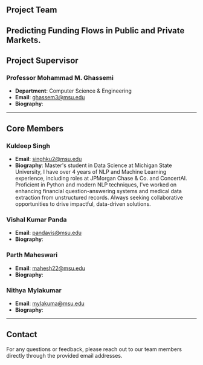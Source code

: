 ## Project Team

Predicting Funding Flows in Public and Private Markets.
---

## Project Supervisor

### Professor Mohammad M. Ghassemi
- **Department**: Computer Science & Engineering
- **Email**: [ghassem3@msu.edu](mailto:ghassem3@msu.edu)
- **Biography**: 

---

## Core Members

### Kuldeep Singh
- **Email**: [singhku2@msu.edu](mailto:singhku2@msu.edu)
- **Biography**: Master's student in Data Science at Michigan State University, I have over 4 years of NLP and Machine Learning experience, including roles at JPMorgan Chase & Co. and ConcertAI. Proficient in Python and modern NLP techniques, I've worked on enhancing financial question-answering systems and medical data extraction from unstructured records. Always seeking collaborative opportunities to drive impactful, data-driven solutions.

### Vishal Kumar Panda
- **Email**: [pandavis@msu.edu](mailto:pandavis@msu.edu)
- **Biography**:
### Parth Maheswari
- **Email**: [mahesh22@msu.edu](mailto:mahesh22@msu.edu)
- **Biography**:
### Nithya Mylakumar
- **Email**: [mylakuma@msu.edu](mailto:mylakuma@msu.edu)
- **Biography**:

---

## Contact

For any questions or feedback, please reach out to our team members directly through the provided email addresses.
